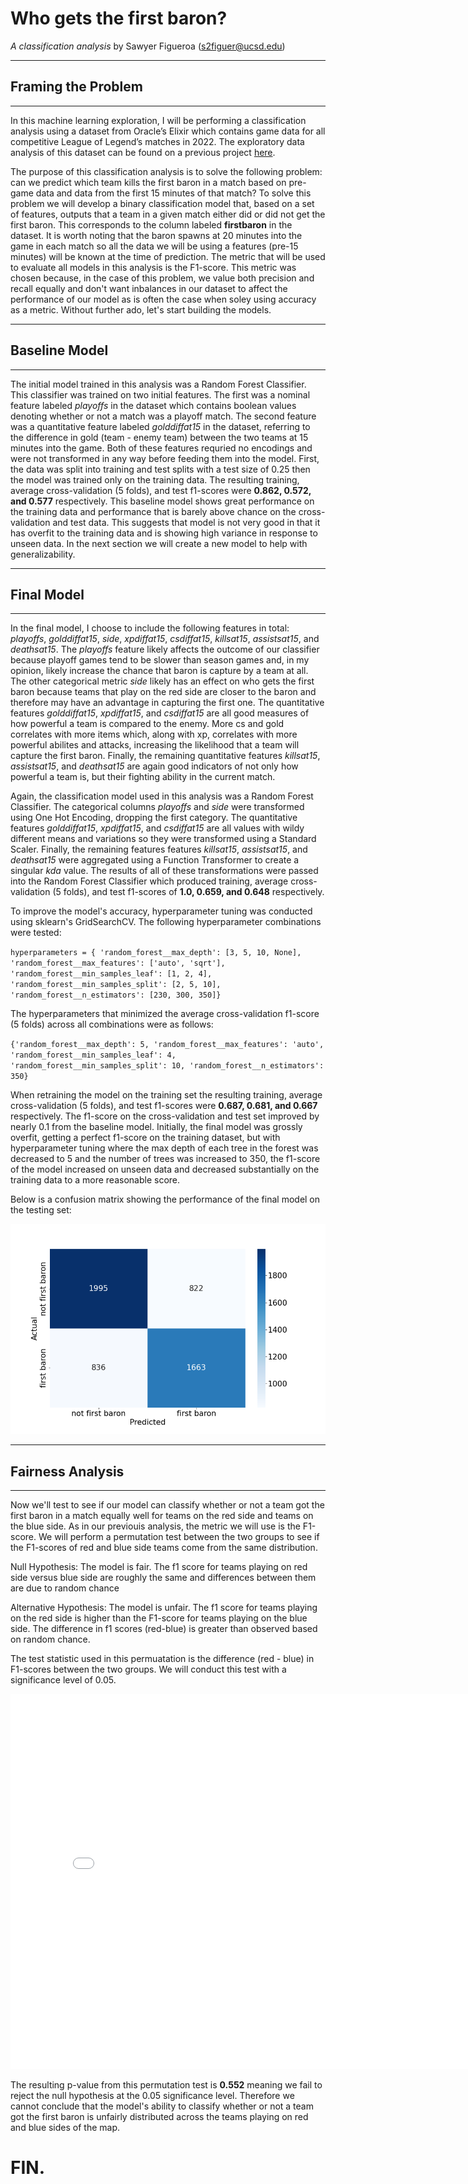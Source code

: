 # Who gets the first baron?
*A classification analysis*
by Sawyer Figueroa (s2figuer@ucsd.edu)

--------------------------------------
## Framing the Problem
--------------------------------------
In this machine learning exploration, I will be performing a classification analysis using a dataset from Oracle’s Elixir 
which contains game data for all competitive League of Legend’s matches in 2022. The exploratory data analysis of this dataset 
can be found on a previous project [here](https://sm-figueroa.github.io/LOL_champion_balance/).

The purpose of this classification analysis is to solve the following problem: can we predict which team kills the first baron in a match based on pre-game data and data from the first 15 minutes of that match? To solve this problem we will develop a binary classification model that, based on a 
set of features, outputs that a team in a given match either did or did not get the first baron. This corresponds to the column
labeled **firstbaron** in the dataset. It is worth noting that the baron spawns at 20 minutes into the game in each match so 
all the data we will be using a features (pre-15 minutes) will be known at the time of prediction. The metric that will be used 
to evaluate all models in this analysis is the F1-score. This metric was chosen because, in the case of this problem, we value 
both precision and recall equally and don't want inbalances in our dataset to affect the performance of our model as is often the 
case when soley using accuracy as a metric. Without further ado, let's start building the models.

-------------------------------------
## Baseline Model
-------------------------------------
The initial model trained in this analysis was a Random Forest Classifier. This classifier was trained on two initial features.
The first was a nominal feature labeled *playoffs* in the dataset which contains boolean values denoting whether or not a match was
a playoff match. The second feature was a quantitative feature labeled *golddiffat15* in the dataset, referring to the difference 
in gold (team - enemy team) between the two teams at 15 minutes into the game. Both of these features requried no encodings and were not 
transformed in any way before feeding them into the model. First, the data was split into training and test splits with a test size 
of 0.25 then the model was trained only on the training data. The resulting training, average cross-validation (5 folds), and test 
f1-scores were **0.862, 0.572, and 0.577** respectively. This baseline model shows great performance on the training data and performance that is barely above chance on the cross-validation and test data. This suggests that model is not very good in that it has overfit to the training data and 
is showing high variance in response to unseen data. In the next section we will create a new model to help with generalizability.

-------------------------------------
## Final Model
-------------------------------------
In the final model, I choose to include the following features in total: *playoffs*, *golddiffat15*, *side*, *xpdiffat15*, *csdiffat15*, 
*killsat15*, *assistsat15*, and *deathsat15*. The *playoffs* feature likely affects the outcome of our classifier because playoff games 
tend to be slower than season games and, in my opinion, likely increase the chance that baron is capture by a team at all. The other 
categorical metric *side* likely has an effect on who gets the first baron because teams that play on the red side are closer to the 
baron and therefore may have an advantage in capturing the first one. The quantitative features *golddiffat15*, *xpdiffat15*, and *csdiffat15* 
are all good measures of how powerful a team is compared to the enemy. More cs and gold correlates with more items which, along with xp, correlates 
with more powerful abilites and attacks, increasing the likelihood that a team will capture the first baron. Finally, the remaining quantitative
features *killsat15*, *assistsat15*, and *deathsat15* are again good indicators of not only how powerful a team is, but their fighting ability 
in the current match.

Again, the classification model used in this analysis was a Random Forest Classifier. The categorical columns *playoffs* and *side* were 
transformed using One Hot Encoding, dropping the first category. The quantitative features *golddiffat15*, *xpdiffat15*, and *csdiffat15* are all values with wildy different means and variations so they were transformed using a Standard Scaler. Finally, the remaining features features *killsat15*, *assistsat15*, and *deathsat15* were aggregated using a Function Transformer to create a singular *kda* value. The results of all of these transformations were passed into the Random Forest Classifier which produced training, average cross-validation (5 folds), and test f1-scores of 
**1.0, 0.659, and 0.648** respectively.

To improve the model's accuracy, hyperparameter tuning was conducted using sklearn's GridSearchCV. The following hyperparameter combinations were 
tested:

`hyperparameters = {
                       'random_forest__max_depth': [3, 5, 10, None],
                       'random_forest__max_features': ['auto', 'sqrt'],
                       'random_forest__min_samples_leaf': [1, 2, 4],
                       'random_forest__min_samples_split': [2, 5, 10],
                       'random_forest__n_estimators': [230, 300, 350]}`
            
The hyperparameters that minimized the average cross-validation f1-score (5 folds) across all combinations were as follows:

`{'random_forest__max_depth': 5,
 'random_forest__max_features': 'auto',
 'random_forest__min_samples_leaf': 4,
 'random_forest__min_samples_split': 10,
 'random_forest__n_estimators': 350}`
 
When retraining the model on the training set the resulting training, average cross-validation (5 folds), and test f1-scores were **0.687, 0.681, 
and 0.667** respectively. The f1-score on the cross-validation and test set improved by nearly 0.1 from the baseline model. Initially, the final model was grossly overfit, getting a perfect f1-score on the training dataset, but with hyperparameter tuning where the max depth of each tree in the forest was decreased to 5 and the number of trees was increased to 350, the f1-score of the model increased on unseen data and decreased substantially on the training data to a more reasonable score.

Below is a confusion matrix showing the performance of the final model on the testing set:

![Confusion Matrix Not Showing](assets/confusion_matrix.png)

----------------------------------------
## Fairness Analysis
----------------------------------------
Now we'll test to see if our model can classify whether or not a team got the first baron in a match equally well for teams on the red side and 
teams on the blue side. As in our previouis analysis, the metric we will use is the F1-score. We will perform a permutation test between the two
groups to see if the F1-scores of red and blue side teams come from the same distribution.

Null Hypothesis: The model is fair. The f1 score for teams playing on red side versus blue side are roughly the same and differences between 
them are due to random chance

Alternative Hypothesis: The model is unfair. The f1 score for teams playing on the red side is higher than the F1-score for teams playing on 
the blue side. The difference in f1 scores (red-blue) is greater than observed based on random chance.

The test statistic used in this permuatation is the difference (red - blue) in F1-scores between the two groups. We will conduct this test with a 
significance level of 0.05.

<iframe src="assets/fairness_perm_test.html" width=800 height=600 frameBorder=0></iframe>

The resulting p-value from this permutation test is **0.552** meaning we fail to reject the null hypothesis at the 0.05 significance level. Therefore 
we cannot conclude that the model's ability to classify whether or not a team got the first baron is unfairly distributed across the teams playing 
on red and blue sides of the map.

# FIN.
